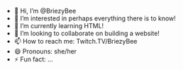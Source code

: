 - 👋 Hi, I’m @BriezyBee
- 👀 I’m interested in perhaps everything there is to know!
- 🌱 I’m currently learning HTML!
- 💞️ I’m looking to collaborate on building a website!
- 📫 How to reach me: Twitch.TV/BriezyBee
- 😄 Pronouns: she/her
- ⚡ Fun fact: ...

<!---
BriezyBee/BriezyBee is a ✨ special ✨ repository because its `README.md` (this file) appears on your GitHub profile.
You can click the Preview link to take a look at your changes.
--->
